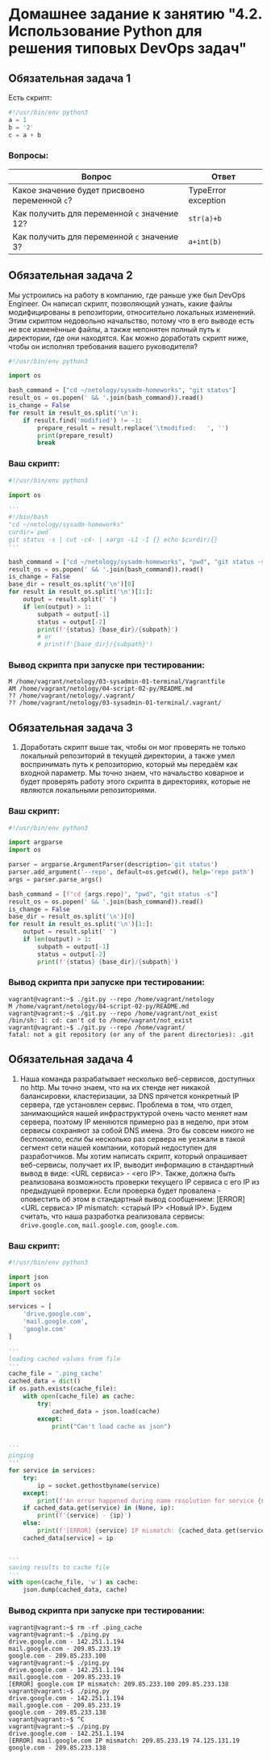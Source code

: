 # Домашнее задание к занятию "4.2. Использование Python для решения типовых DevOps задач"

## Обязательная задача 1

Есть скрипт:
```python
#!/usr/bin/env python3
a = 1
b = '2'
c = a + b
```

### Вопросы:
| Вопрос  | Ответ |
| ------------- | ------------- |
| Какое значение будет присвоено переменной `c`?  | TypeError exception  |
| Как получить для переменной `c` значение 12?  | `str(a)+b`  |
| Как получить для переменной `c` значение 3?  | `a+int(b)`  |

## Обязательная задача 2
Мы устроились на работу в компанию, где раньше уже был DevOps Engineer. Он написал скрипт, позволяющий узнать, какие файлы модифицированы в репозитории, относительно локальных изменений. Этим скриптом недовольно начальство, потому что в его выводе есть не все изменённые файлы, а также непонятен полный путь к директории, где они находятся. Как можно доработать скрипт ниже, чтобы он исполнял требования вашего руководителя?

```python
#!/usr/bin/env python3

import os

bash_command = ["cd ~/netology/sysadm-homeworks", "git status"]
result_os = os.popen(' && '.join(bash_command)).read()
is_change = False
for result in result_os.split('\n'):
    if result.find('modified') != -1:
        prepare_result = result.replace('\tmodified:   ', '')
        print(prepare_result)
        break
```

### Ваш скрипт:
```python
#!/usr/bin/env python3

import os

'''
#!/bin/bash
"cd ~/netology/sysadm-homeworks"
curdir=`pwd`
git status -s | cut -c4- | xargs -L1 -I {} echo $curdir/{}
'''

bash_command = ["cd ~/netology/sysadm-homeworks", "pwd", "git status -s"]
result_os = os.popen(' && '.join(bash_command)).read()
is_change = False
base_dir = result_os.split('\n')[0]
for result in result_os.split('\n')[1:]:
    output = result.split(' ')
    if len(output) > 1:
        subpath = output[-1]
        status = output[-2]
        print(f'{status} {base_dir}/{subpath}')
        # or
        # print(f'{base_dir}/{subpath}')
```

### Вывод скрипта при запуске при тестировании:
```
M /home/vagrant/netology/03-sysadmin-01-terminal/Vagrantfile
AM /home/vagrant/netology/04-script-02-py/README.md
?? /home/vagrant/netology/.vagrant/
?? /home/vagrant/netology/03-sysadmin-01-terminal/.vagrant/
```

## Обязательная задача 3
1. Доработать скрипт выше так, чтобы он мог проверять не только локальный репозиторий в текущей директории, а также умел воспринимать путь к репозиторию, который мы передаём как входной параметр. Мы точно знаем, что начальство коварное и будет проверять работу этого скрипта в директориях, которые не являются локальными репозиториями.

### Ваш скрипт:
```python
#!/usr/bin/env python3

import argparse
import os

parser = argparse.ArgumentParser(description='git status')
parser.add_argument('--repo', default=os.getcwd(), help='repo path')
args = parser.parse_args()

bash_command = [f"cd {args.repo}", "pwd", "git status -s"]
result_os = os.popen(' && '.join(bash_command)).read()
is_change = False
base_dir = result_os.split('\n')[0]
for result in result_os.split('\n')[1:]:
    output = result.split(' ')
    if len(output) > 1:
        subpath = output[-1]
        status = output[-2]
        print(f'{status} {base_dir}/{subpath}')
```

### Вывод скрипта при запуске при тестировании:
```
vagrant@vagrant:~$ ./git.py --repo /home/vagrant/netology
M /home/vagrant/netology/04-script-02-py/README.md
vagrant@vagrant:~$ ./git.py --repo /home/vagrant/not_exist
/bin/sh: 1: cd: can't cd to /home/vagrant/not_exist
vagrant@vagrant:~$ ./git.py --repo /home/vagrant/
fatal: not a git repository (or any of the parent directories): .git
```

## Обязательная задача 4
1. Наша команда разрабатывает несколько веб-сервисов, доступных по http. Мы точно знаем, что на их стенде нет никакой балансировки, кластеризации, за DNS прячется конкретный IP сервера, где установлен сервис. Проблема в том, что отдел, занимающийся нашей инфраструктурой очень часто меняет нам сервера, поэтому IP меняются примерно раз в неделю, при этом сервисы сохраняют за собой DNS имена. Это бы совсем никого не беспокоило, если бы несколько раз сервера не уезжали в такой сегмент сети нашей компании, который недоступен для разработчиков. Мы хотим написать скрипт, который опрашивает веб-сервисы, получает их IP, выводит информацию в стандартный вывод в виде: <URL сервиса> - <его IP>. Также, должна быть реализована возможность проверки текущего IP сервиса c его IP из предыдущей проверки. Если проверка будет провалена - оповестить об этом в стандартный вывод сообщением: [ERROR] <URL сервиса> IP mismatch: <старый IP> <Новый IP>. Будем считать, что наша разработка реализовала сервисы: `drive.google.com`, `mail.google.com`, `google.com`.

### Ваш скрипт:
```python
#!/usr/bin/env python3

import json
import os
import socket

services = [
    'drive.google.com', 
    'mail.google.com', 
    'google.com'
]

'''
loading cached values from file
'''
cache_file = '.ping_cache'
cached_data = dict()
if os.path.exists(cache_file):
    with open(cache_file) as cache:
        try:
            cached_data = json.load(cache)
        except:
            print("Can't load cache as json")


'''
pinging
'''
for service in services:
    try:
        ip = socket.gethostbyname(service)
    except:
        print(f'An error happened during name resolution for service {service}')
    if cached_data.get(service) in (None, ip):
        print(f'{service} - {ip}')
    else:
        print(f'[ERROR] {service} IP mismatch: {cached_data.get(service)} {ip}')
    cached_data[service] = ip


'''
saving results to cache file
'''
with open(cache_file, 'w') as cache:
    json.dump(cached_data, cache)
```

### Вывод скрипта при запуске при тестировании:
```
vagrant@vagrant:~$ rm -rf .ping_cache 
vagrant@vagrant:~$ ./ping.py 
drive.google.com - 142.251.1.194
mail.google.com - 209.85.233.19
google.com - 209.85.233.100
vagrant@vagrant:~$ ./ping.py 
drive.google.com - 142.251.1.194
mail.google.com - 209.85.233.19
[ERROR] google.com IP mismatch: 209.85.233.100 209.85.233.138
vagrant@vagrant:~$ ./ping.py 
drive.google.com - 142.251.1.194
mail.google.com - 209.85.233.19
google.com - 209.85.233.138
vagrant@vagrant:~$ ^C
vagrant@vagrant:~$ ./ping.py 
drive.google.com - 142.251.1.194
[ERROR] mail.google.com IP mismatch: 209.85.233.19 74.125.131.19
google.com - 209.85.233.138
```
